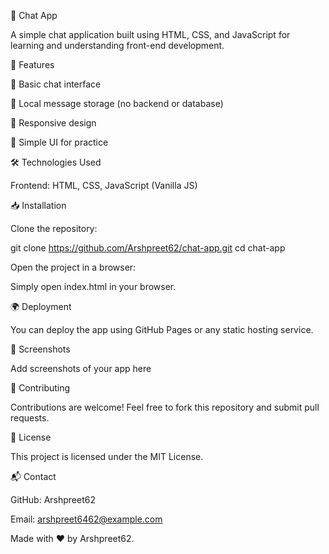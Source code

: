 📢 Chat App

A simple chat application built using HTML, CSS, and JavaScript for learning and understanding front-end development.

🚀 Features

🔹 Basic chat interface

🔹 Local message storage (no backend or database)

🔹 Responsive design

🔹 Simple UI for practice

🛠️ Technologies Used

Frontend: HTML, CSS, JavaScript (Vanilla JS)

📥 Installation

Clone the repository:

git clone https://github.com/Arshpreet62/chat-app.git
cd chat-app

Open the project in a browser:

Simply open index.html in your browser.

🌍 Deployment

You can deploy the app using GitHub Pages or any static hosting service.

📸 Screenshots

Add screenshots of your app here

🤝 Contributing

Contributions are welcome! Feel free to fork this repository and submit pull requests.

📝 License

This project is licensed under the MIT License.

📬 Contact

GitHub: Arshpreet62

Email: arshpreet6462@example.com

Made with ❤️ by Arshpreet62.

